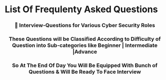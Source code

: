 # List Of Frequlenty Asked Questions 

<h3 align="center"> 📝 Interview-Questions for Various Cyber Security Roles </h3>

<h3 align="center">These Questions will be Classified According to Difficulty of Question into Sub-categories like Beginner | Intermediate |Advance</h3>

<h3 align="center">So At The End Of Day You Will Be Equipped With Bunch of Questions & Will Be Ready To Face Interview</h3>
